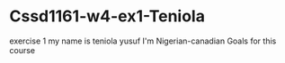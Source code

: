 # Cssd1161-w4-ex1-Teniola
exercise 1 
my name is teniola yusuf 
I'm Nigerian-canadian
Goals for this course 

